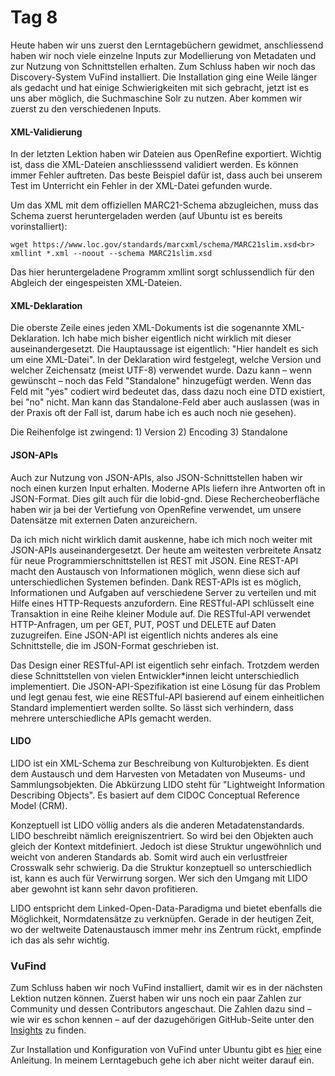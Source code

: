 # Tag 8

Heute haben wir uns zuerst den Lerntagebüchern gewidmet, anschliessend haben wir noch viele einzelne Inputs zur Modellierung von Metadaten und zur Nutzung von Schnittstellen erhalten. Zum Schluss haben wir noch das Discovery-System VuFind installiert. Die Installation ging eine Weile länger als gedacht und hat einige Schwierigkeiten mit sich gebracht, jetzt ist es uns aber möglich, die Suchmaschine Solr zu nutzen. Aber kommen wir zuerst zu den verschiedenen Inputs.

#### XML-Validierung

In der letzten Lektion haben wir Dateien aus OpenRefine exportiert. Wichtig ist, dass die XML-Dateien anschliesssend validiert werden. Es können immer Fehler auftreten. Das beste Beispiel dafür ist, dass auch bei unserem Test im Unterricht ein Fehler in der XML-Datei gefunden wurde.

Um das XML mit dem offiziellen MARC21-Schema abzugleichen, muss das Schema zuerst heruntergeladen werden (auf Ubuntu ist es bereits vorinstalliert):

```
wget https://www.loc.gov/standards/marcxml/schema/MARC21slim.xsd<br>
xmllint *.xml --noout --schema MARC21slim.xsd
```

Das hier heruntergeladene Programm xmllint sorgt schlussendlich für den Abgleich der eingespeisten XML-Dateien.

#### XML-Deklaration

Die oberste Zeile eines jeden XML-Dokuments ist die sogenannte XML-Deklaration. Ich habe mich bisher eigentlich nicht wirklich mit dieser auseinandergesetzt. Die Hauptaussage ist eigentlich: "Hier handelt es sich um eine XML-Datei". In der Deklaration wird festgelegt, welche Version und welcher Zeichensatz (meist UTF-8) verwendet wurde. Dazu kann – wenn gewünscht – noch das Feld "Standalone" hinzugefügt werden. Wenn das Feld mit "yes" codiert wird bedeutet das, dass dazu noch eine DTD existiert, bei "no" nicht. Man kann das Standalone-Feld aber auch auslassen (was in der Praxis oft der Fall ist, darum habe ich es auch noch nie gesehen).

Die Reihenfolge ist zwingend: 1) Version 2) Encoding 3) Standalone

#### JSON-APIs

Auch zur Nutzung von JSON-APIs, also JSON-Schnittstellen haben wir noch einen kurzen Input erhalten. Moderne APIs liefern ihre Antworten oft in JSON-Format. Dies gilt auch für die lobid-gnd. Diese Rechercheoberfläche haben wir ja bei der Vertiefung von OpenRefine verwendet, um unsere Datensätze mit externen Daten anzureichern.

Da ich mich nicht wirklich damit auskenne, habe ich mich noch weiter mit JSON-APIs auseinandergesetzt. Der heute am weitesten verbreitete Ansatz für neue Programmierschnittstellen ist REST mit JSON. Eine REST-API macht den Austausch von Informationen möglich, wenn diese sich auf unterschiedlichen Systemen befinden. Dank REST-APIs ist es möglich, Informationen und Aufgaben auf verschiedene Server zu verteilen und mit Hilfe eines HTTP-Requests anzufordern. Eine RESTful-API schlüsselt eine Transaktion in eine Reihe kleiner Module auf. Die RESTful-API verwendet HTTP-Anfragen, um per GET, PUT, POST und DELETE auf Daten zuzugreifen. Eine JSON-API ist eigentlich nichts anderes als eine Schnittstelle, die im JSON-Format geschrieben ist.

Das Design einer RESTful-API ist eigentlich sehr einfach. Trotzdem werden diese Schnittstellen von vielen Entwickler\*innen leicht unterschiedlich implementiert. Die JSON-API-Spezifikation ist eine Lösung für das Problem und legt genau fest, wie eine RESTful-API basierend auf einem einheitlichen Standard implementiert werden sollte. So lässt sich verhindern, dass mehrere unterschiedliche APIs gemacht werden.

#### LIDO

LIDO ist ein XML-Schema zur Beschreibung von Kulturobjekten. Es dient dem Austausch und dem Harvesten von Metadaten von Museums- und Sammlungsobjekten. Die Abkürzung LIDO steht für "Lightweight Information Describing Objects". Es basiert auf dem CIDOC Conceptual Reference Model (CRM).

Konzeptuell ist LIDO völlig anders als die anderen Metadatenstandards. LIDO beschreibt nämlich ereigniszentriert. So wird bei den Objekten auch gleich der Kontext mitdefiniert. Jedoch ist diese Struktur ungewöhnlich und weicht von anderen Standards ab. Somit wird auch ein verlustfreier Crosswalk sehr schwierig. Da die Struktur konzeptuell so unterschiedlich ist, kann es auch für Verwirrung sorgen. Wer sich den Umgang mit LIDO aber gewohnt ist kann sehr davon profitieren.

LIDO entspricht dem Linked-Open-Data-Paradigma und bietet ebenfalls die Möglichkeit, Normdatensätze zu verknüpfen. Gerade in der heutigen Zeit, wo der weltweite Datenaustausch immer mehr ins Zentrum rückt, empfinde ich das als sehr wichtig.

### VuFind

Zum Schluss haben wir noch VuFind installiert, damit wir es in der nächsten Lektion nutzen können. Zuerst haben wir uns noch ein paar Zahlen zur Community und dessen Contributors angeschaut. Die Zahlen dazu sind – wie wir es schon kennen – auf der dazugehörigen GitHub-Seite unter den [Insights](https://github.com/vufind-org/vufind/pulse) zu finden. 

Zur Installation und Konfiguration von VuFind unter Ubuntu gibt es [hier](https://vufind.org/wiki/installation:ubuntu) eine Anleitung. In meinem Lerntagebuch gehe ich aber nicht weiter darauf ein.
